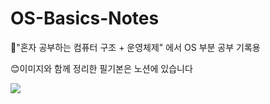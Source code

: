 # OS-Basics-Notes
📖"혼자 공부하는 컴퓨터 구조 + 운영체제" 에서 OS 부분 공부 기록용


😊이미지와 함께 정리한 필기본은 노션에 있습니다

[<img src="https://img.shields.io/badge/Notion-000000?style=for-the-badge&logo=Notion&logoColor=white">](https://evanescent-field-c88.notion.site/CompArch-OS-15de769900018011b6cde6bb9f66862a?pvs=4)

